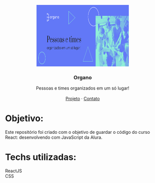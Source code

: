 <p align="center">
  <a href="http://www.freepik.com">
    <img src="./public/imagens/banner.png" alt="Logo" width="300" height="200">
  </a>

  <h3 align="center">Organo</h3>

  <p align="center">
    Pessoas e times organizados em um só lugar!
       <br />
    <br />
    <a href="https://nicolycunha.github.io/AmazingGraph">Projeto</a>
    ·
    <a href="https://www.linkedin.com/in/nicoly-oliveira-da-cunha/">Contato</a>
  </p>
</p>

# Objetivo:
Este repositório foi criado com o objetivo de guardar o código do curso React: desenvolvendo com JavaScript da Alura.

# Techs utilizadas: 
ReactJS<br>
CSS
